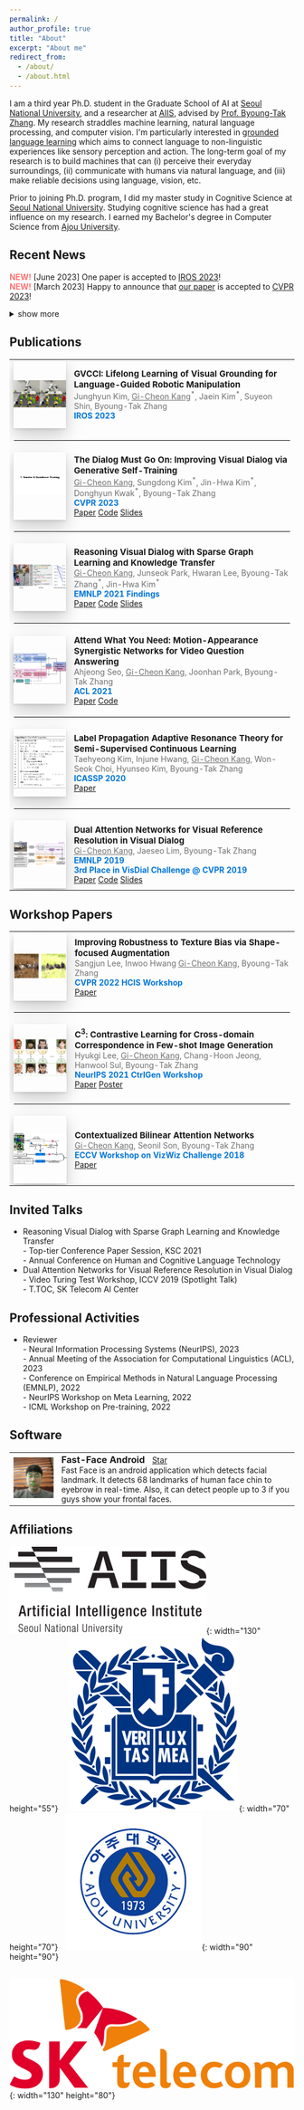 ```yaml
---
permalink: /
author_profile: true
title: "About"
excerpt: "About me"
redirect_from: 
  - /about/
  - /about.html
---
```

I am a third year Ph.D. student in the Graduate School of AI at <a href="http://en.snu.ac.kr">Seoul National University</a>, and a researcher at <a href="https://aiis.snu.ac.kr/eng/">AIIS</a>, advised by <a href="https://bi.snu.ac.kr/~btzhang/">Prof. Byoung-Tak Zhang</a>. My research straddles machine learning, natural language processing, and computer vision. I'm particularly interested in <a href="https://gicheonkang.com" style="pointer-events: none">grounded language learning</a> which aims to connect language to non-linguistic experiences like sensory perception and action. The long-term goal of my research is to build machines that can (i) perceive their everyday surroundings, (ii) communicate with humans via natural language, and (iii) make reliable decisions using language, vision, etc.    

Prior to joining Ph.D. program, I did my master study in Cognitive Science at <a href="http://en.snu.ac.kr">Seoul National University</a>. Studying cognitive science has had a great influence on my research. I earned my Bachelor's degree in Computer Science from <a href="http://www.ajou.ac.kr/en/">Ajou University</a>.


## Recent News
<span style="color:#ff7272;"><b>NEW!</b></span> [June 2023] One paper is accepted to <a href="https://ieee-iros.org">IROS 2023</a>! <br>
<span style="color:#ff7272;"><b>NEW!</b></span> [March 2023] Happy to announce that <a href="https://arxiv.org/abs/2205.12502">our paper</a> is accepted to <a href="https://cvpr2023.thecvf.com">CVPR 2023</a>! <br>

<details>
  <summary>show more</summary>
  <span style="color:#ff7272;"><b>NEW!</b></span> [June 2022] One paper is accepted to ICML 2022 <a href="[https://sites.google.com/nycu.edu.tw/hcis/home](https://pretraining.github.io)">Pre-training Workshop</a>. <br>
<span style="color:#ff7272;"><b>NEW!</b></span> [May 2022] Thrilled to announce that our <a href="https://arxiv.org/abs/2205.12502">new preprint</a> is released! <br>
  <span style="color:#ff7272;"><b>NEW!</b></span> [April 2022] One paper is accepted to CVPR 2022 <a href="https://sites.google.com/nycu.edu.tw/hcis/home">HCIS Workshop</a>. <br>
  <span style="color:#ff7272;"><b>NEW!</b></span> [December 2021] I gave an invited talk at Korea Software Congress. <br>
  <span style="color:#ff7272;"><b>NEW!</b></span> [October 2021] One paper is accepted to NeurIPS 2021 CtrlGen Workshop. <br>
  <span style="color:#ff7272;"><b>NEW!</b></span> [August 2021] One paper is accepted to Findings of EMNLP 2021. <br>
  <span style="color:#ff7272;"><b>NEW!</b></span> [May 2021] One paper is accepted to ACL 2021. <br>
  <span style="color:#ff7272;"><b>NEW!</b></span> [September 2020] I'm starting my Ph.D. in this fall. <br>
  <span style="color:#ff7272;"><b>NEW!</b></span> [June 2020] From July, I'll join <a href="https://aiis.snu.ac.kr">SNU AI Institute</a> (AIIS) as a researcher. <br>
  <span style="color:#ff7272;"><b>NEW!</b></span> [January 2020] Our paper has been accepted to ICASSP 2020!<br>
  <span style="color:#ff7272;"><b>NEW!</b></span> [December 2019] From January, I'll be a research intern at <a href="https://www.skt.ai">SK T-Brain</a>!<br>
  <span style="color:#ff7272;"><b>NEW!</b></span> [November 2019] I gave a spotlight talk at <a href="https://videoturingtest.github.io">Video Turing Test workshop</a>, ICCV 2019.<br>
  <span style="color:#ff7272;"><b>NEW!</b></span> [October 2019] I gave an invited talk at <a href="https://www.skt.ai">SK Telecom AI Center</a>.<br>
<span style="color:#ff7272"><b>NEW!</b></span> [August 2019] Excited to announce that <a href="https://arxiv.org/abs/1902.09368">our paper</a> has been accepted to <a href="https://www.emnlp-ijcnlp2019.org/">EMNLP 2019</a>.<br>
  <span style="color:#ff7272;"><b>NEW!</b></span> [June 2019] Our proposed method ranks <b>3rd place</b> in <a href="https://visualdialog.org/challenge/2019">Visual Dialog Challenge 2019</a>!!<br>
  <span style="color:#ff7272;"><b>NEW!</b></span> [August 2018] We have a paper accepted to ECCV 2018 Workshop on <a href="http://vizwiz.org/workshop/">VizWiz Grand Challenge</a>.
</details>

## Publications
<table align="center" style="border-collapse: collapse; border: none;">
  <!-- GVCCI -->
    <tr style="border: none;">
        <td align="center" style="border: none;"><div style="height: 120px; width: 200px; display:table-cell; vertical-align:middle; text-align:center;" class="box"><img src="../images/IROS-23.png?raw=true" alt="Photo"/></div></td>
        <td align="left" style="border: none;"><span style="font-size: 15px;"><b>GVCCI: Lifelong Learning of Visual Grounding for Language-Guided Robotic Manipulation</b></span><br>
          <span style="font-size:14px; color:#0000008f;">Junghyun Kim, <u style="text-decoration-color: #0000008f;">Gi-Cheon Kang</u><sup>*</sup>, Jaein Kim<sup>*</sup>, Suyeon Shin, Byoung-Tak Zhang</span><br>
          <span style="font-size:14px; color:#0275d8;"><b>IROS 2023</b></span><br>
          </td> 
    </tr>  
    <tr style="border: none;">
        <td style="border: none;" colspan="3"><hr style="border: solid 0.5px #EDEDED;"></td>
    </tr>
  <!-- GST -->
    <tr style="border: none;">
        <td align="center" style="border: none;"><div style="height: 120px; width: 200px; display:table-cell; vertical-align:middle; text-align:center;" class="box"><img src="../images/CVPR-23.gif?raw=true" alt="Photo"/></div></td>
        <td align="left" style="border: none;"><span style="font-size: 15px;"><b>The Dialog Must Go On: Improving Visual Dialog via Generative Self-Training</b></span><br>
          <span style="font-size:14px; color:#0000008f;"><u style="text-decoration-color: #0000008f;">Gi-Cheon Kang</u>, Sungdong Kim<sup>*</sup>, Jin-Hwa Kim<sup>*</sup>, Donghyun Kwak<sup>*</sup>, Byoung-Tak Zhang</span><br>
          <span style="font-size:14px; color:#0275d8;"><b>CVPR 2023</b></span><br>
          <span style="font-size:14px;"><a class="btn btn--inverse" href="https://openaccess.thecvf.com/content/CVPR2023/html/Kang_The_Dialog_Must_Go_On_Improving_Visual_Dialog_via_Generative_CVPR_2023_paper.html">Paper</a></span>
          <span style="font-size:14px;"><a class="btn btn--inverse" href="https://github.com/gicheonkang/gst-visdial">Code</a></span>
          <span style="font-size:14px;"><a class="btn btn--inverse" href="https://docs.google.com/viewer?url=https://raw.githubusercontent.com/gicheonkang/gicheonkang.github.io/master/files/GST-23-slide.pdf">Slides</a></span>
          </td> 
    </tr>  
    <tr style="border: none;">
        <td style="border: none;" colspan="3"><hr style="border: solid 0.5px #EDEDED;"></td>
    </tr>  
  <!-- DialGraph -->
    <tr style="border: none;">
        <td align="center" style="border: none;"><div style="height: 120px; width: 200px; display:table-cell; vertical-align:middle; text-align:center;" class="box"><img src="../images/SGLN-20.png?raw=true" alt="Photo"/></div></td>
        <td align="left" style="border: none;"><span style="font-size: 15px;"><b>Reasoning Visual Dialog with Sparse Graph Learning and Knowledge Transfer</b></span><br>
          <span style="font-size:14px; color:#0000008f;"><u style="text-decoration-color: #0000008f;">Gi-Cheon Kang</u>, Junseok Park, Hwaran Lee, Byoung-Tak Zhang<sup>*</sup>, Jin-Hwa Kim<sup>*</sup></span><br>
          <span style="font-size:14px; color:#0275d8;"><b>EMNLP 2021 Findings</b></span><br>
          <span style="font-size:14px;"><a class="btn btn--inverse" href="https://arxiv.org/abs/2004.06698">Paper</a></span>
          <span style="font-size:14px;"><a class="btn btn--inverse" href="https://github.com/gicheonkang/sglkt-visdial">Code</a></span>
          <span style="font-size:14px;"><a class="btn btn--inverse" href="https://docs.google.com/viewer?url=https://raw.githubusercontent.com/gicheonkang/gicheonkang.github.io/master/files/SGLKT-21-slide.pdf">Slides</a></span>
          </td> 
    </tr>  
    <tr style="border: none;">
        <td style="border: none;" colspan="3"><hr style="border: solid 0.5px #EDEDED;"></td>
    </tr> 
    <!-- MASN -->
    <tr style="border: none;">
        <td align="center" style="border: none;"><div style="height: 120px; width: 200px; display:table-cell; vertical-align:middle; text-align:center;" class="box"><img src="../images/MASN-21.jpeg?raw=true" alt="Photo"/></div></td>
        <td align="left" style="border: none;"><span style="font-size: 15px;"><b>Attend What You Need: Motion-Appearance Synergistic Networks for Video Question Answering</b></span><br>
          <span style="font-size:14px; color:#0000008f;">Ahjeong Seo, <u style="text-decoration-color: #0000008f;">Gi-Cheon Kang</u>, Joonhan Park, Byoung-Tak Zhang</span><br>
          <span style="font-size:14px; color:#0275d8;"><b>ACL 2021</b></span><br>
          <span style="font-size:14px;"><a class="btn btn--inverse" href="https://aclanthology.org/2021.acl-long.481">Paper</a></span>
          <span style="font-size:14px;"><a class="btn btn--inverse" href="https://github.com/ahjeongseo/MASN-pytorch">Code</a></span>
          </td> 
    </tr>  
    <tr style="border: none;">
        <td style="border: none;" colspan="3"><hr style="border: solid 0.5px #EDEDED;"></td>
    </tr>
    <!-- LPART -->
    <tr style="border: none;">
        <td class="shadow" align="center" style="border: none;"><div style="height: 120px; width: 200px; display:table-cell; vertical-align:middle; text-align:center;" class="box"><img src="../images/LPART-20.png?raw=true" alt="Photo"/></div></td>
        <td align="left" style="border: none;"><span style="font-size: 15px;"><b>Label Propagation Adaptive Resonance Theory for Semi-Supervised Continuous Learning</b></span><br>
          <span style="font-size:14px; color:#0000008f;">Taehyeong Kim, Injune Hwang, <u style="text-decoration-color: #0000008f;">Gi-Cheon Kang</u>, Won-Seok Choi, Hyunseo Kim, Byoung-Tak Zhang</span><br>
          <span style="font-size:14px; color:#0275d8;"><b>ICASSP 2020</b></span><br>
          <span style="font-size:14px;"><a class="btn btn--inverse" href="https://ieeexplore.ieee.org/document/9054655">Paper</a></span>
          </td> 
    </tr>  
    <tr style="border: none;">
        <td style="border: none;" colspan="3"><hr style="border: solid 0.5px #EDEDED;"></td>
    </tr>  
    <!-- Dual Attention Networks -->
    <tr style="border: none;">
        <td align="center" style="border: none;"><div style="height: 120px; width: 200px; display:table-cell; vertical-align:middle; text-align:center;" class="box"><img src="../images/DAN-19.png?raw=true" style="display: block;" alt="Photo"/></div></td>
        <td align="left" style="border: none;"><span style="font-size: 15px;"><b>Dual Attention Networks for Visual Reference Resolution in Visual Dialog</b></span><br>
          <span style="font-size:14px; color:#0000008f;"><u style="text-decoration-color: #0000008f;">Gi-Cheon Kang</u>, Jaeseo Lim, Byoung-Tak Zhang</span><br>
          <span style="font-size:14px; color:#0275d8;"><b>EMNLP 2019</b></span><br>
          <span style="font-size:14px; color:#0275d8;"><b>3rd Place in VisDial Challenge @ CVPR 2019</b></span><br>
          <span style="font-size:14px;"><a class="btn btn--inverse" href="https://www.aclweb.org/anthology/D19-1209/">Paper</a></span>
          <span style="font-size:14px;"><a class="btn btn--inverse" href="https://github.com/gicheonkang/DAN-VisDial">Code</a></span>
          <span style="font-size:14px;"><a class="btn btn--inverse" href="https://docs.google.com/viewer?url=https://raw.githubusercontent.com/gicheonkang/gicheonkang.github.io/master/files/DAN-19-slide.pdf">Slides</a></span>
        </td>
    </tr>
</table>

## Workshop Papers
<table align="center" style="border-collapse: collapse; border: none;">
    <!-- pre-training workshop 2022 -->
    <!-- tr style="border: none;">
        <td align="center" style="border: none;"><div style="height: 120px; width: 200px; display:table-cell; vertical-align:middle; text-align:center;" class="box"><img src="../images/GST-22.png?raw=true" alt="Photo"/></div></td>
      <td align="left" style="border: none;"><span style="font-size: 15px;"><b>Generative Self-training Improves Pre-training for Visual Dialog</b></span><br>
          <span style="font-size:14px; color:#0000008f;"><u style="text-decoration-color: #0000008f;">Gi-Cheon Kang</u>, Sungdong Kim<sup>*</sup>, Jin-Hwa Kim<sup>*</sup>, Donghyun Kwak<sup>*</sup>, Byoung-Tak Zhang</span><br>
          <span style="font-size:14px; color:#0275d8;"><b>ICML 2022 Pre-training Workshop</b></span><br> 
          <span style="font-size:14px; color:#0000008f;">(preliminary version of the <a href="https://arxiv.org/abs/2205.12502">preprint</a>)</span><br>
          <span style="font-size:14px;"><a class="btn btn--inverse" href="https://openreview.net/pdf?id=bwGy1ZeqvCX">Paper</a></span>
          </td>
    </tr> --> 
    <!-- shape bias -->
    <tr style="border: none;">
        <td align="center" style="border: none;"><div style="height: 120px; width: 200px; display:table-cell; vertical-align:middle; text-align:center;" class="box"><img src="../images/SFA-22.png?raw=true" alt="Photo"/></div></td>
      <td align="left" style="border: none;"><span style="font-size: 15px;"><b>Improving Robustness to Texture Bias via Shape-focused Augmentation</b></span><br>
          <span style="font-size:14px; color:#0000008f;">Sangjun Lee, Inwoo Hwang <u style="text-decoration-color: #0000008f;">Gi-Cheon Kang</u>, Byoung-Tak Zhang</span><br>
          <span style="font-size:14px; color:#0275d8;"><b>CVPR 2022 HCIS Workshop</b></span><br>
          <span style="font-size:14px;"><a class="btn btn--inverse" href="https://openaccess.thecvf.com/content/CVPR2022W/HCIS/papers/Lee_Improving_Robustness_to_Texture_Bias_via_Shape-Focused_Augmentation_CVPRW_2022_paper.pdf">Paper</a></span>
          </td>
    </tr>  
    <tr style="border: none;">
        <td style="border: none;" colspan="3"><hr style="border: solid 0.5px #EDEDED;"></td>
    </tr>
    <!-- C3 -->
    <tr style="border: none;">
        <td align="center" style="border: none;"><div style="height: 120px; width: 200px; display:table-cell; vertical-align:middle; text-align:center;" class="box"><img src="../images/C3-21.png?raw=true" alt="Photo"/></div></td>
      <td align="left" style="border: none;"><span style="font-size: 15px;"><b>C<sup>3</sup>: Contrastive Learning for Cross-domain Correspondence in Few-shot Image Generation</b></span><br>
          <span style="font-size:14px; color:#0000008f;">Hyukgi Lee, <u style="text-decoration-color: #0000008f;">Gi-Cheon Kang</u>, Chang-Hoon Jeong, Hanwool Sul, Byoung-Tak Zhang</span><br>
          <span style="font-size:14px; color:#0275d8;"><b>NeurIPS 2021 CtrlGen Workshop</b></span><br>
          <span style="font-size:14px;"><a class="btn btn--inverse" href="https://ctrlgenworkshop.github.io/camready/40/CameraReady/NIPS_Workshop_camera_ready.pdf">Paper</a></span>
          <span style="font-size:14px;"><a class="btn btn--inverse" href="https://docs.google.com/viewer?url=https://raw.githubusercontent.com/gicheonkang/gicheonkang.github.io/master/files/C3-21-poster.pdf">Poster</a></span>
          </td>
    </tr>  
    <tr style="border: none;">
        <td style="border: none;" colspan="3"><hr style="border: solid 0.5px #EDEDED;"></td>
    </tr>
    <!-- Contextualized Bilinear Attention Networks -->
    <tr style="border: none;">
        <td align="center" style="border: none;"><div style="height: 120px; width: 200px; display:table-cell; vertical-align:middle; text-align:center;" class="box"><img src="../images/CBAN-18.png?raw=true" alt="Photo"/></div></td>
        <td align="left" style="border: none;"><span style="font-size: 15px;"><b>Contextualized Bilinear Attention Networks</b></span><br>
          <span style="font-size:14px; color:#0000008f;"><u style="text-decoration-color: #0000008f;">Gi-Cheon Kang</u>, Seonil Son, Byoung-Tak Zhang</span><br>
          <span style="font-size:14px; color:#0275d8;"><b>ECCV Workshop on VizWiz Challenge 2018</b></span><br>
          <span style="font-size:14px;"><a class="btn btn--inverse" href="https://bi.snu.ac.kr/Publications/Conferences/International/ECCV2018_Workshop_VizWiz_GCKang.pdf">Paper</a></span>
          </td> 
    </tr>
</table>

## Invited Talks
- Reasoning Visual Dialog with Sparse Graph Learning and Knowledge Transfer <br>
<span style="font-size:14px;"> - Top-tier Conference Paper Session, KSC 2021 </span><br>
<span style="font-size:14px;"> - Annual Conference on Human and Cognitive Language Technology </span><br>
- Dual Attention Networks for Visual Reference Resolution in Visual Dialog <br>
<span style="font-size:14px;"> - Video Turing Test Workshop, ICCV 2019 (Spotlight Talk)</span><br>
<span style="font-size:14px;"> - T.TOC, SK Telecom AI Center</span><br>

## Professional Activities
- Reviewer <br>
<span style="font-size:14px;"> - Neural Information Processing Systems (NeurIPS), 2023 </span><br>
<span style="font-size:14px;"> - Annual Meeting of the Association for Computational Linguistics (ACL), 2023 </span><br>
<span style="font-size:14px;"> - Conference on Empirical Methods in Natural Language Processing (EMNLP), 2022 </span><br>
<span style="font-size:14px;"> - NeurIPS Workshop on Meta Learning, 2022 </span><br>
<span style="font-size:14px;"> - ICML Workshop on Pre-training, 2022 </span><br>

## Software
<script async defer src="https://buttons.github.io/buttons.js"></script>
<table align="center" style="border-collapse: collapse; border: none;" >
    <tr style="border: none;">
        <td align="center" style="border: none;"><img src="../images/fast-face-android.png?raw=true" alt="Photo" width="270" /></td>
      <td align="left" style="border: none;"><b><span style="font-size: 16px;">Fast-Face Android &nbsp; </span></b><a class="github-button" href="https://github.com/gicheonkang/fast-face-android" data-icon="octicon-star" data-show-count="true" aria-label="Star gicheonkang/fast-face-android on GitHub">Star</a><br>
          <span style="font-size:14px;">Fast Face is an android application which detects facial landmark. It detects 68 landmarks of human face chin to eyebrow in real-time. Also, it can detect people up to 3 if you guys show your frontal faces.</span><br>
        </td>
    </tr>    
</table>

## Affiliations
![aiis](/images/aiis.png){: width="130" height="55"} &nbsp;&nbsp;&nbsp; ![snu](/images/snu.png){: width="70" height="70"} &nbsp; ![ajou](/images/ajou.png){: width="90" height="90"} <br>

&nbsp;&nbsp;&nbsp; ![skt](/images/skt.png){: width="130" height="80"} 


<style>
  @media screen and (max-width: 750px) {
  table thead {
    border: none;
    clip: rect(0 0 0 0);
    height: 1px;
    margin: -1px;
    overflow: hidden;
    padding: 0;
    position: absolute;
    width: 1px;
  }
  
  table tr {
    border-bottom: 3px solid #ddd;
    display: block;
  }
  
  table td {
    border-bottom: 1px solid #ddd;
    display: block;
    text-align: left;
  }
  
  table td::before {
    content: attr(data-label);
    float: left;
  }
}
  .box {  
    box-shadow: rgba(0, 0, 0, 0.2) 0px 12px 28px 0px, rgba(0, 0, 0, 0.1) 0px 2px 4px 0px, rgba(255, 255, 255, 0.05) 0px 0px 0px 1px inset;
  }
</style>

